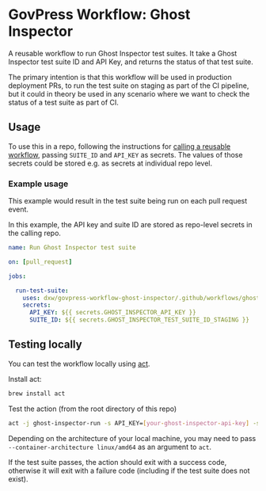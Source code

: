 # GovPress Workflow: Ghost Inspector

A reusable workflow to run Ghost Inspector test suites. It take a Ghost Inspector test suite ID and API Key, and returns the status of that test suite.

The primary intention is that this workflow will be used in production deployment PRs, to run the test suite on staging as part of the CI pipeline, but it could in theory be used in any scenario where we want to check the status of a test suite as part of CI.

## Usage

To use this in a repo, following the instructions for [calling a reusable workflow](https://docs.github.com/en/actions/using-workflows/reusing-workflows#calling-a-reusable-workflow), passing `SUITE_ID` and `API_KEY` as secrets. The values of those secrets could be stored e.g. as secrets at individual repo level.

### Example usage

This example would result in the test suite being run on each pull request event.

In this example, the API key and suite ID are stored as repo-level secrets in the calling repo.

```yml
name: Run Ghost Inspector test suite

on: [pull_request]

jobs:

  run-test-suite:
    uses: dxw/govpress-workflow-ghost-inspector/.github/workflows/ghost-inspector.yml@v1
    secrets:
      API_KEY: ${{ secrets.GHOST_INSPECTOR_API_KEY }}
      SUITE_ID: ${{ secrets.GHOST_INSPECTOR_TEST_SUITE_ID_STAGING }}
```


## Testing locally

You can test the workflow locally using [act](https://github.com/nektos/act).

Install act:

```bash
brew install act
```

Test the action (from the root directory of this repo)

```bash
act -j ghost-inspector-run -s API_KEY=[your-ghost-inspector-api-key] -s SUITE_ID=[a-ghost-inspector-suite-id]
```

Depending on the architecture of your local machine, you may need to pass
`--container-architecture linux/amd64` as an argument to `act`.

If the test suite passes, the action should exit with a success code, otherwise it will exit with a failure code (including if the test suite does not exist).
